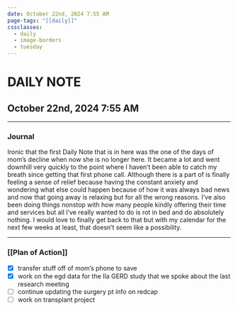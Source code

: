 ```yaml
---
date: October 22nd, 2024 7:55 AM
page-tags: "[[daily]]"
cssclasses:
  - daily
  - image-borders
  - tuesday
---
```

# DAILY NOTE
## October 22nd, 2024 7:55 AM
***
### Journal

Ironic that the first Daily Note that is in here was the one of the days of mom’s decline when now she is no longer here. It became a lot and went downhill very quickly to the point where I haven’t been able to catch my breath since getting that first phone call. Although there is a part of is finally feeling a sense of relief because having the constant anxiety and wondering what else could happen because of how it was always bad news and now that going away is relaxing but for all the wrong reasons. I’ve also been doing things nonstop with how many people kindly offering their time and services but all I’ve really wanted to do is rot in bed and do absolutely nothing. I would love to finally get back to that but with my calendar for the next few weeks at least, that doesn’t seem like a possibility.

***
### [[Plan of Action]]
- [x] transfer stuff off of mom’s phone to save
- [x] work on the egd data for the Ila GERD study that we spoke about the last research meeting
- [ ] continue updating the surgery pt info on redcap
- [ ] work on transplant project
